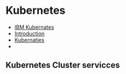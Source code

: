 # Kubernetes

* [IBM Kubernates](https://www.youtube.com/watch?v=PH-2FfFD2PU)
* [Introduction](https://www.youtube.com/watch?v=_3NUI5vasPk)
* [Kubernaties](https://www.youtube.com/watch?v=aSrqRSk43lY)
* 
## Kubernetes Cluster servicces
